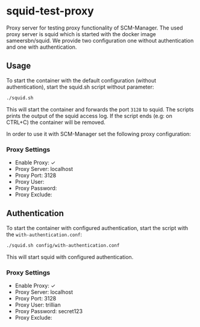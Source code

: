 # squid-test-proxy

Proxy server for testing proxy functionality of SCM-Manager.
The used proxy server is squid which is started with the docker image sameersbn/squid.
We provide two configuration one without authentication and one with authentication.

## Usage

To start the container with the default configuration (without authentication), 
start the squid.sh script without parameter:

```bash
./squid.sh
```

This will start the container and forwards the port `3128` to squid.
The scripts prints the output of the squid access log.
If the script ends (e.g: on CTRL+C) the container will be removed.

In order to use it with SCM-Manager set the following proxy configuration:

### Proxy Settings

* Enable Proxy: ✓
* Proxy Server: localhost
* Proxy Port: 3128
* Proxy User:
* Proxy Password:
* Proxy Exclude:

## Authentication

To start the container with configured authentication, start the script with the `with-authentication.conf`:

```bash
./squid.sh config/with-authentication.conf
```

This will start squid with configured authentication.

### Proxy Settings

* Enable Proxy: ✓
* Proxy Server: localhost
* Proxy Port: 3128
* Proxy User: trillian
* Proxy Password: secret123
* Proxy Exclude:
